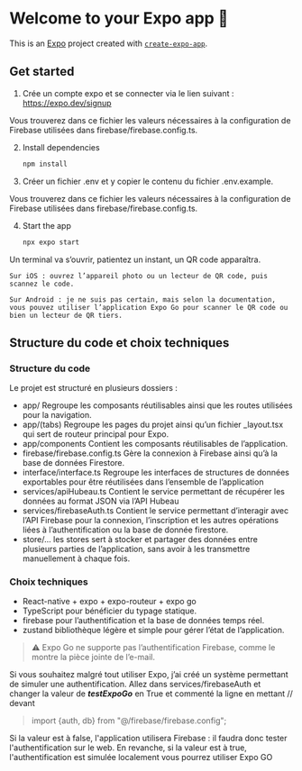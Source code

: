 # Welcome to your Expo app 👋

This is an [Expo](https://expo.dev) project created with [`create-expo-app`](https://www.npmjs.com/package/create-expo-app).

## Get started

1. Crée un compte expo et se connecter via le lien suivant : https://expo.dev/signup


Vous trouverez dans ce fichier les valeurs nécessaires à la configuration de Firebase utilisées dans firebase/firebase.config.ts.

2. Install dependencies

   ```bash
   npm install
   ```

3. Créer un fichier .env et y copier le contenu du fichier .env.example.

Vous trouverez dans ce fichier les valeurs nécessaires à la configuration de Firebase utilisées dans firebase/firebase.config.ts.

4. Start the app

   ```bash
   npx expo start
   ```

Un terminal va s’ouvrir, patientez un instant, un QR code apparaîtra.

    Sur iOS : ouvrez l’appareil photo ou un lecteur de QR code, puis scannez le code.

    Sur Android : je ne suis pas certain, mais selon la documentation, vous pouvez utiliser l’application Expo Go pour scanner le QR code ou bien un lecteur de QR tiers.
## Structure du code et choix techniques
### Structure du code

Le projet est structuré en plusieurs dossiers :
- app/ Regroupe les composants réutilisables ainsi que les routes utilisées pour la navigation.
- app/(tabs) Regroupe les pages du projet ainsi qu’un fichier _layout.tsx qui sert de routeur principal pour Expo.
- app/components Contient les composants réutilisables de l’application.
- firebase/firebase.config.ts Gère la connexion à Firebase ainsi qu’à la base de données Firestore.
- interface/interface.ts Regroupe les interfaces de structures de données exportables pour être réutilisées dans l’ensemble de l’application
- services/apiHubeau.ts Contient le service permettant de récupérer les données au format JSON via l’API Hubeau
- services/firebaseAuth.ts Contient le service permettant d’interagir avec l’API Firebase pour la connexion, l’inscription et les autres opérations liées à l’authentification ou la base de donnée firestore.
- store/... les stores sert à stocker et partager des données entre plusieurs parties de l’application, sans avoir à les transmettre manuellement à chaque fois.

### Choix techniques
- React-native + expo + expo-routeur + expo go
- TypeScript pour bénéficier du typage statique.
- firebase pour  l’authentification et la base de données temps réel.
- zustand bibliothèque légère et simple pour gérer l’état de l’application.

> ⚠️ Expo Go ne supporte pas l’authentification Firebase, comme le montre la pièce jointe de l’e-mail.

Si vous souhaitez malgré tout utiliser Expo, j’ai créé un système permettant de simuler une authentification.
Allez dans services/firebaseAuth et changer la valeur de ***testExpoGo*** en True
et commenté la ligne en mettant // devant
> import {auth, db} from "@/firebase/firebase.config";



Si la valeur est à false, l'application utilisera Firebase : il faudra donc tester l'authentification sur le web.
En revanche, si la valeur est à true, l'authentification est simulée localement vous pourrez utiliser Expo GO